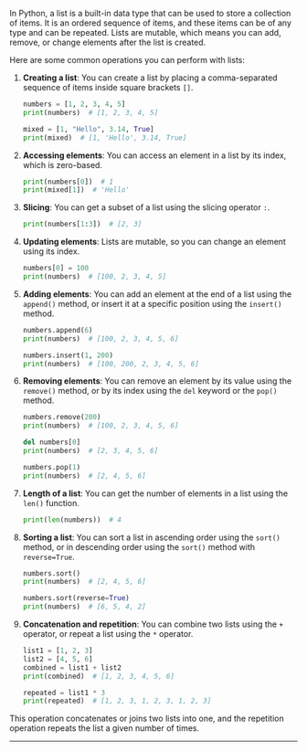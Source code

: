 In Python, a list is a built-in data type that can be used to store a collection of items. It is an ordered sequence of items, and these items can be of any type and can be repeated. Lists are mutable, which means you can add, remove, or change elements after the list is created. 

Here are some common operations you can perform with lists:

1. **Creating a list**: You can create a list by placing a comma-separated sequence of items inside square brackets `[]`.

   ```python
   numbers = [1, 2, 3, 4, 5]
   print(numbers)  # [1, 2, 3, 4, 5]

   mixed = [1, "Hello", 3.14, True]
   print(mixed)  # [1, 'Hello', 3.14, True]
   ```

2. **Accessing elements**: You can access an element in a list by its index, which is zero-based.

   ```python
   print(numbers[0])  # 1
   print(mixed[1])  # 'Hello'
   ```

3. **Slicing**: You can get a subset of a list using the slicing operator `:`.

   ```python
   print(numbers[1:3])  # [2, 3]
   ```

4. **Updating elements**: Lists are mutable, so you can change an element using its index.

   ```python
   numbers[0] = 100
   print(numbers)  # [100, 2, 3, 4, 5]
   ```

5. **Adding elements**: You can add an element at the end of a list using the `append()` method, or insert it at a specific position using the `insert()` method.

   ```python
   numbers.append(6)
   print(numbers)  # [100, 2, 3, 4, 5, 6]

   numbers.insert(1, 200)
   print(numbers)  # [100, 200, 2, 3, 4, 5, 6]
   ```

6. **Removing elements**: You can remove an element by its value using the `remove()` method, or by its index using the `del` keyword or the `pop()` method.

   ```python
   numbers.remove(200)
   print(numbers)  # [100, 2, 3, 4, 5, 6]

   del numbers[0]
   print(numbers)  # [2, 3, 4, 5, 6]

   numbers.pop(1)
   print(numbers)  # [2, 4, 5, 6]
   ```

7. **Length of a list**: You can get the number of elements in a list using the `len()` function.

   ```python
   print(len(numbers))  # 4
   ```

8. **Sorting a list**: You can sort a list in ascending order using the `sort()` method, or in descending order using the `sort()` method with `reverse=True`.

   ```python
   numbers.sort()
   print(numbers)  # [2, 4, 5, 6]

   numbers.sort(reverse=True)
   print(numbers)  # [6, 5, 4, 2]
   ```

9. **Concatenation and repetition**: You can combine two lists using the `+` operator, or repeat a list using the `*` operator.

   ```python
   list1 = [1, 2, 3]
   list2 = [4, 5, 6]
   combined = list1 + list2
   print(combined)  # [1, 2, 3, 4, 5, 6]

   repeated = list1 * 3
   print(repeated)  # [1, 2, 3, 1, 2, 3, 1, 2, 3]
   ```

This operation concatenates or joins two lists into one, and the repetition operation repeats the list a given number of times.

---
